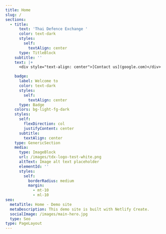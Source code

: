 ```yaml
---
title: Home
slug: /
sections:
  - title:
      text: 'Thai Defence Exchange '
      color: text-dark
      styles:
        self:
          textAlign: center
      type: TitleBlock
    subtitle: ''
    text: |+
      <div style="text-align: center">[Contact us](google.com)</div>

    badge:
      label: Welcome to
      color: text-dark
      styles:
        self:
          textAlign: center
      type: Badge
    colors: bg-light-fg-dark
    styles:
      self:
        flexDirection: col
        justifyContent: center
      subtitle:
        textAlign: center
    type: GenericSection
    media:
      type: ImageBlock
      url: /images/tdx-logo-test-white.png
      altText: Image alt text placeholder
      elementId: ''
      styles:
        self:
          borderRadius: medium
          margin:
            - mt-10
            - ml-10
seo:
  metaTitle: Home - Demo site
  metaDescription: This demo site is built with Netlify Create.
  socialImage: /images/main-hero.jpg
  type: Seo
type: PageLayout
---
```

